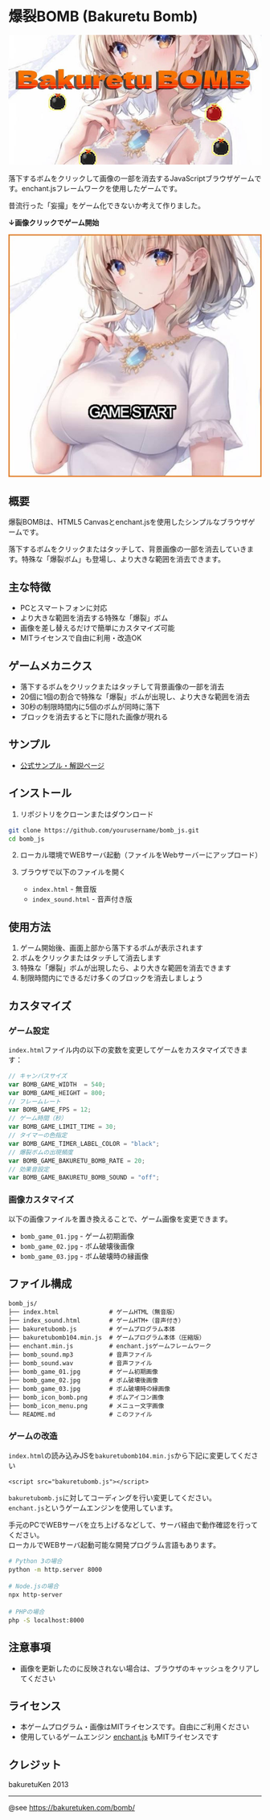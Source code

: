 # 爆裂BOMB (Bakuretu Bomb)

![タイトル画像](img/title.jpg)

落下するボムをクリックして画像の一部を消去するJavaScriptブラウザゲームです。enchant.jsフレームワークを使用したゲームです。

昔流行った「妄撮」をゲーム化できないか考えて作りました。

**↓画像クリックでゲーム開始**

[![ゲーム開始画像](img/game01.jpg)](https://bakuretuken.github.io/bakuretu-bomb/)

## 概要

爆裂BOMBは、HTML5 Canvasとenchant.jsを使用したシンプルなブラウザゲームです。

落下するボムをクリックまたはタッチして、背景画像の一部を消去していきます。特殊な「爆裂ボム」も登場し、より大きな範囲を消去できます。

## 主な特徴

- PCとスマートフォンに対応
- より大きな範囲を消去する特殊な「爆裂」ボム
- 画像を差し替えるだけで簡単にカスタマイズ可能
- MITライセンスで自由に利用・改造OK

## ゲームメカニクス

- 落下するボムをクリックまたはタッチして背景画像の一部を消去
- 20個に1個の割合で特殊な「爆裂」ボムが出現し、より大きな範囲を消去
- 30秒の制限時間内に5個のボムが同時に落下
- ブロックを消去すると下に隠れた画像が現れる

## サンプル
- [公式サンプル・解説ページ](https://bakuretuken.com/bomb/)

## インストール

1. リポジトリをクローンまたはダウンロード
```bash
git clone https://github.com/yourusername/bomb_js.git
cd bomb_js
```

2. ローカル環境でWEBサーバ起動（ファイルをWebサーバーにアップロード）

3. ブラウザで以下のファイルを開く
   - `index.html` - 無音版
   - `index_sound.html` - 音声付き版

## 使用方法

1. ゲーム開始後、画面上部から落下するボムが表示されます
2. ボムをクリックまたはタッチして消去します
3. 特殊な「爆裂」ボムが出現したら、より大きな範囲を消去できます
4. 制限時間内にできるだけ多くのブロックを消去しましょう

## カスタマイズ

### ゲーム設定

`index.html`ファイル内の以下の変数を変更してゲームをカスタマイズできます：

```javascript
// キャンバスサイズ
var BOMB_GAME_WIDTH  = 540;
var BOMB_GAME_HEIGHT = 800;
// フレームレート
var BOMB_GAME_FPS = 12;
// ゲーム時間（秒）
var BOMB_GAME_LIMIT_TIME = 30;
// タイマーの色指定
var BOMB_GAME_TIMER_LABEL_COLOR = "black";
// 爆裂ボムの出現頻度
var BOMB_GAME_BAKURETU_BOMB_RATE = 20;
// 効果音設定
var BOMB_GAME_BAKURETU_BOMB_SOUND = "off";
```

### 画像カスタマイズ

以下の画像ファイルを置き換えることで、ゲーム画像を変更できます。

- `bomb_game_01.jpg` - ゲーム初期画像
- `bomb_game_02.jpg` - ボム破壊後画像
- `bomb_game_03.jpg` - ボム破壊時の縁画像

## ファイル構成

```
bomb_js/
├── index.html              # ゲームHTML（無音版）
├── index_sound.html        # ゲームHTM+（音声付き）
├── bakuretubomb.js         # ゲームプログラム本体
├── bakuretubomb104.min.js  # ゲームプログラム本体（圧縮版）
├── enchant.min.js          # enchant.jsゲームフレームワーク
├── bomb_sound.mp3          # 音声ファイル
├── bomb_sound.wav          # 音声ファイル
├── bomb_game_01.jpg        # ゲーム初期画像
├── bomb_game_02.jpg        # ボム破壊後画像
├── bomb_game_03.jpg        # ボム破壊時の縁画像
├── bomb_icon_bomb.png      # ボムアイコン画像
├── bomb_icon_menu.png      # メニュー文字画像
└── README.md               # このファイル
```

### ゲームの改造

`index.html`の読み込みJSを`bakuretubomb104.min.js`から下記に変更してください

```
<script src="bakuretubomb.js"></script>
```

`bakuretubomb.js`に対してコーディングを行い変更してください。<br />
`enchant.js`というゲームエンジンを使用しています。

手元のPCでWEBサーバを立ち上げるなどして、サーバ経由で動作確認を行ってください。<br />
ローカルでWEBサーバ起動可能な開発プログラム言語もあります。

```bash
# Python 3の場合
python -m http.server 8000

# Node.jsの場合
npx http-server

# PHPの場合
php -S localhost:8000
```

## 注意事項

- 画像を更新したのに反映されない場合は、ブラウザのキャッシュをクリアしてください

## ライセンス

- 本ゲームプログラム・画像はMITライセンスです。自由にご利用ください
- 使用しているゲームエンジン [enchant.js](https://github.com/wise9/enchant.js/) もMITライセンスです

## クレジット
bakuretuKen 2013

---
@see https://bakuretuken.com/bomb/

